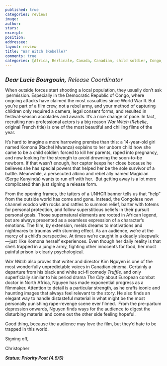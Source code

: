 ```yaml
---
published: true
categories: reviews
image:
author: 
stars: 
excerpt: 
position: 
addressee: 
layout: review
title: "War Witch (Rebelle)"
comments: true
categories: [Africa, Berlinale, Canada, Canadian, child soldier, Congo, Kim Nguyen, Oscar, Rachel Mwanza, Rebelle, Uncategorized, war, War Witch]
---
```

<div><p><span class="full-image-block ssNonEditable"><span><a href="/letters/2012/10/5/war-witch-rebelle.html"><img src="http://static.squarespace.com/static/5005f6bcc4aa41161b33e89e/5329cf1fe4b07c068ebf74de/5329cf1fe4b07c068ebf76c2/1349441309011/War%20Witch.jpg" alt="" /></a></span></span></p>
<p><em style="font-size:130%;"><strong>Dear Lucie Bourgouin,</strong> Release Coordinator</em></p>
<p>When outside forces start shooting a local population, they usually don&rsquo;t ask &nbsp;permission. Especially in the Democratic Republic of Congo, where ongoing attacks have claimed the most casualties since World War II. But you&rsquo;re part of a film crew, not a rebel army, and your method of capturing children only required a camera, legal consent forms, and resulted in festival-season accolades and awards. It&rsquo;s a nice change of pace. In fact, recruiting non-professional actors is a big reason <em>War Witch</em> (<em>Rebelle</em>, original French title) is one of the most beautiful and chilling films of the year.</p>
<p>It&rsquo;s hard to imagine a more harrowing premise than this: a 14-year-old girl named Komona (Rachel Mwanza) explains to her unborn child how she came to be a child soldier: forced to kill her parents, raped into pregnancy, and now looking for the strength to avoid drowning the soon-to-be newborn. If that wasn&rsquo;t enough, her captor keeps her close because he believes she has special powers that helped her be the sole survivor of a battle. Meanwhile, a persecuted albino and rebel ally named Magician (Serge Kanyinda) wants to run off with her. &nbsp;But getting away is a lot more complicated than just signing a release form.</p>
<p>From the opening frames, the tatters of a UNHCR banner tells us that &ldquo;help&rdquo; from the outside world has come and gone. Instead, the Congolese now channel voodoo with rocks and rattles to summon relief, barter with totems for personal protection, and follow superstitious beliefs in their pursuit personal goals. Those supernatural elements are rooted in African legend, but are always presented as a seamless expression of a character&rsquo;s emotions. The film, by extension, melds dreams to motivations and nightmares to traumas with stunning effect. As an audience, we&rsquo;re at the mercy of a child&rsquo;s perspective. At times we&rsquo;re caught in a deadly sleepwalk&mdash;just &nbsp;like Komona herself experiences. Even though her daily reality is that she&rsquo;s trapped in a jungle army, fighting other innocents for food, her most painful prison is clearly psychological.</p>
<p><em>War Witch</em> also proves that writer and director Kim Nguyen is one of the most wonderfully unpredictable voices in Canadian cinema. Certainly a departure from his black and white sci-fi comedy <em>Truffle, </em>and only superficially similar to his period drama <em>The City</em> about European combat doctor in North Africa, Nguyen has made exponential progress as a filmmaker. Attention to detail is a particular strength, as he crafts iconic and haunting images that always feel relevant to the story. He also finds an elegant way to handle distasteful material in what might be the most personally punishing rape-revenge scene ever filmed.&nbsp; From the pre-partum depression onwards, Nguyen finds ways for the audience to digest the disturbing material and come out the other side feeling hopeful.</p>
<p>Good thing, because the audience may love the film, but they&rsquo;d hate to be trapped in this world.</p>
<p>Signing off,</p>
<p>Christopher</p>
<p><strong><em>Status: Priority Post (4.5/5)</em></strong></p></div>
